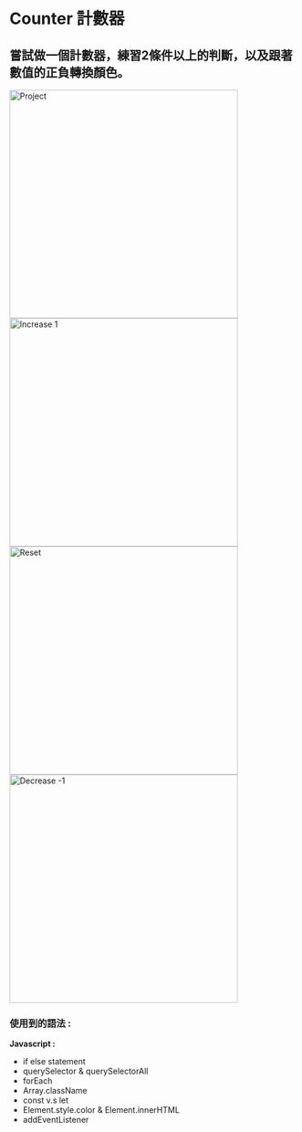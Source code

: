 # Counter 計數器
**嘗試做一個計數器，練習2條件以上的判斷，以及跟著數值的正負轉換顏色。**
---

<img src="https://github.com/TYTforCoding/FrontEnd-Practice/blob/main/2_Counter/demo/1.png" alt="Project" height=400px>
<img src="https://github.com/TYTforCoding/FrontEnd-Practice/blob/main/2_Counter/demo/2.png" alt="Increase 1" height=400px>
<img src="https://github.com/TYTforCoding/FrontEnd-Practice/blob/main/2_Counter/demo/5.png" alt="Reset" height=400px>
<img src="https://github.com/TYTforCoding/FrontEnd-Practice/blob/main/2_Counter/demo/4.png" alt="Decrease -1" height=400px>

### 使用到的語法 : 
**Javascript :**
  * if else statement
  * querySelector & querySelectorAll
  * forEach
  * Array.className
  * const v.s let
  * Element.style.color & Element.innerHTML
  * addEventListener

